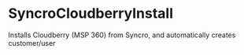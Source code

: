 # SyncroCloudberryInstall
Installs Cloudberry (MSP 360) from Syncro, and automatically creates customer/user
